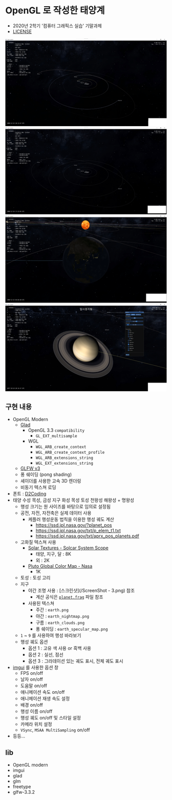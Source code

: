 # OpenGL 로 작성한 태양계

- 2020년 2학기 '컴퓨터 그래픽스 실습' 기말과제
- [LICENSE](LICENSE)

![screenshot](/ScreenShot%20-%201.png)
![screenshot](/ScreenShot%20-%202.png)
![screenshot](/ScreenShot%20-%203.png)
![screenshot](/ScreenShot%20-%204.png)

## 구현 내용

- OpenGL Modern
	- [Glad](https://glad.dav1d.de/)
		- OpenGL 3.3 `compatibility`
			- `GL_EXT_multisample`
		- WGL
			- `WGL_ARB_create_context`
			- `WGL_ARB_create_context_profile`
			- `WGL_ARB_extensions_string`
			- `WGL_EXT_extensions_string`
	- [GLFW v3](https://www.glfw.org/)
	- 퐁 쉐이딩 (pong shading)
	- 셰이더를 사용한 고속 3D 렌더링
	- 비동기 텍스쳐 로딩
- 폰트 : [D2Coding](https://github.com/naver/d2codingfont)
- 태양 수성 목성, 금성 지구 화성 목성 토성 천왕성 해왕성 + 명왕성
	- 행성 크기는 원 사이즈를 바탕으로 임의로 설정됨
	- 공전, 자전, 자전축은 실제 데이터 사용
		- 케플러 행성운동 법칙을 이용한 행성 궤도 계산
			- https://ssd.jpl.nasa.gov/?planet_pos
			- https://ssd.jpl.nasa.gov/txt/p_elem_t1.txt
			- https://ssd.jpl.nasa.gov/txt/aprx_pos_planets.pdf
	- 고화질 텍스쳐 사용
		- [Solar Textures - Solcar System Scope](https://www.solarsystemscope.com/textures/)
			- 태양, 지구, 달 : 8K
			- 외 : 2K
		- [Pluto Global Color Map - Nasa](https://www.nasa.gov/image-feature/pluto-global-color-map)
			- 1K
	- 토성 : 토성 고리
	- 지구
		- 야간 조명 사용 : [스크린샷](/ScreenShot - 3.png) 참조
			- 계산 공식은 [`planet.frag`](solar/shaders/planet.frag) 파일 참조
		- 사용된 텍스쳐
			- 주간 : `earth.png`
			- 야간 : `earth_nightmap.png`
			- 구름 : `earth_clouds.png`
			- 퐁 쉐이딩 : `earth_specular_map.png`
	- `1` ~ `9` 를 사용하여 행성 바라보기
	- 행성 궤도 옵션
		- 옵션 1 : 고유 색 사용 or 흑백 사용
		- 옵션 2 : 실선, 점선
		- 옵션 3 : 그라데이션 있는 궤도 표시, 전체 궤도 표시
- [imgui](https://github.com/ocornut/imgui) 를 사용한 옵션 창
	- FPS on/off
	- 날자 on/off
	- 도움말 on/off
	- 애니메이션 속도 on/off
	- 애니메이션 재생 속도 설정
	- 배경 on/off
	- 행성 이름 on/off
	- 행성 궤도 on/off 및 스타일 설정
	- 카메라 위치 설정
	- `VSync`, `MSAA MultiSampling` on/off
- 등등...

## lib

- OpenGL modern
- imgui
- glad
- glm
- freetype
- glfw-3.3.2

